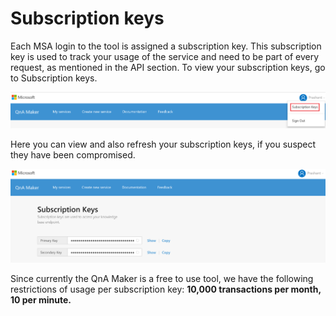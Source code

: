 <!-- 
NavPath: QnA Maker
LinkLabel: Subscription keys
Url: QnAMaker/documentation/subkeys
Weight: 86 
-->

# Subscription keys #
Each MSA login to the tool is assigned a subscription key. This subscription key is used to track your usage of the service and need to be part of every request, as mentioned in the API section.
To view your subscription keys, go to Subscription keys.

![alt text](./Images/kbSubscription.png)

Here you can view and also refresh your subscription keys, if you suspect they have been compromised.

![alt text](./Images/kbSubscriptionKey.png)

Since currently the QnA Maker is a free to use tool, we have the following restrictions of usage per subscription key: **10,000 transactions per month, 10 per minute.**

